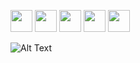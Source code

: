 <p><a href="https://https://sierra007117.github.io/"><img src="https://img.shields.io/badge/website-black.svg?style=for-the-badge&logo=jekyll&logoColor=white" height=35></a>
<a href="https://https://github.com/Sierra007117"><img src="https://img.shields.io/badge/github-black.svg?&style=for-the-badge&logo=github&logoColor=whitee" height=35></a> 
<a href="https://https://steamcommunity.com/profiles/76561198829263055/"><img src="https://img.shields.io/badge/steam-black.svg?&style=for-the-badge&logo=steam&logoColor=white" height=35></a> 
<a href="https://linkedin.com/in/msneloy"><img src="https://img.shields.io/badge/linkedin-black.svg?&style=for-the-badge&logo=linkedin&logoColor=white" height=35></a>
<a href="https://www.facebook.com/msneloy/"><img src="https://img.shields.io/badge/facebook-black.svg?style=for-the-badge&logo=facebook&logoColor=white" height=35></a>
</p>
 
 ![Alt Text](https://github.com/Sierra007117/Sierra007117/blob/master/wp.gif)
